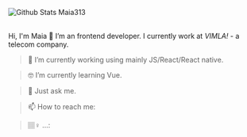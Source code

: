  ![Github Stats Maia313](https://github-readme-stats.vercel.app/api?username=Maia313&show_icons=true&title_color=fff&icon_color=79ff97&text_color=fff&bg_color=ef5705)  
</br>


Hi, I'm Maia 👋
I’m an frontend developer. I currently work at _VIMLA!_ - a telecom company.


> 📱 I’m currently working using mainly JS/React/React native.

> 🤓 I’m currently learning Vue.

> 💬 Just ask me.

> 📫 How to reach me: 

> 🏽‍♀️ ...: 
